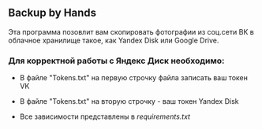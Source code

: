 ## Backup by Hands

Эта программа позовлит вам скопировать фотографии из соц.сети ВК в облачное хранилище такое, как Yandex Disk или Google Drive.

### Для корректной работы c Яндекс Диск необходимо:

* В файле "Tokens.txt" на первую строчку файла записать ваш токен VK
* В файле "Tokens.txt" на вторую строчку - ваш токен Yandex Disk

* Все зависимости представлены в *requirements.txt*
